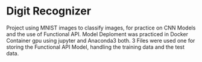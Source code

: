 # Digit Recognizer

Project using MNIST images to classify images, for practice on CNN Models and the use of Functional API.
Model Deploment was practiced in Docker Container gpu using jupyter and Anaconda3 both.
3 Files were used one for storing the Functional API Model, handling the training data and the test data.

  
